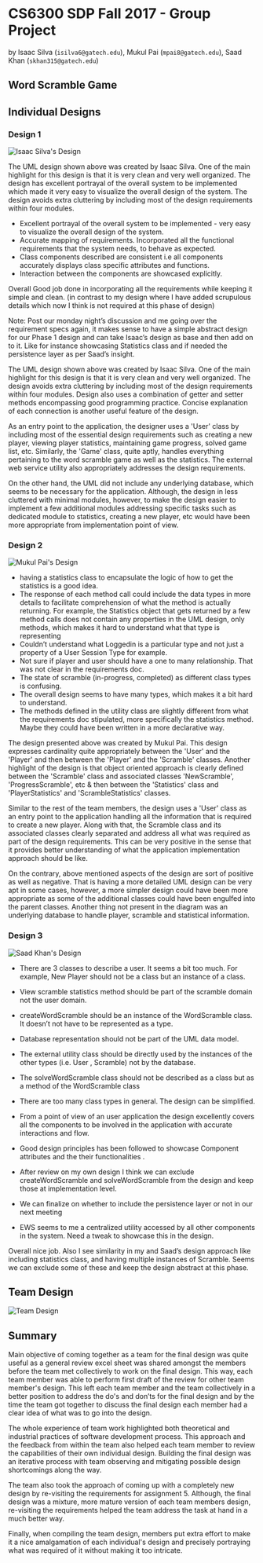 # CS6300 SDP Fall 2017 - Group Project
by Isaac Silva (```isilva6@gatech.edu```), Mukul Pai (```mpai8@gatech.edu```), Saad Khan (```skhan315@gatech.edu```)

## Word Scramble Game

## Individual Designs

### Design 1

![Isaac Silva's Design](designs/design_Isaac_Silva.png)

The UML design shown above was created by Isaac Silva. One of the main highlight for this design is that it is very clean and very well organized. The design has excellent portrayal of the overall system to be implemented which made it very easy to visualize the overall design of the system. The design avoids extra cluttering by including most of the design requirements within four modules. 

- Excellent portrayal of the overall system to be implemented - very easy to visualize the overall design of the system.
- Accurate mapping of requirements. Incorporated all the functional requirements that the system needs, to behave as expected.
- Class components described are consistent i.e all components  accurately displays class specific attributes and functions.
- Interaction between the components are showcased explicitly.


Overall Good job done in incorporating all the requirements while keeping it simple and clean. (in contrast to my design where I have added scrupulous details which now I think is not required at this phase of design)

Note: Post our monday night’s discussion and me going over the requirement specs again, it makes sense to have a simple abstract design for our Phase 1 design and can take Isaac’s design as base and then add on to it. Like for instance showcasing Statistics class and if needed the persistence layer  as per Saad’s insight. 

The UML design shown above was created by Isaac Silva. One of the main highlight for this design is that it is very clean and very well organized. The design avoids extra cluttering by including most of the design requirements within four modules. Design also uses a combination of getter and setter methods encompassing good programming practice. Concise explanation of each connection is another useful feature of the design.

As an entry point to the application, the designer uses a 'User' class by including most of the essential design requirements such as creating a new player, viewing player statistics, maintaining game progress, solved game list, etc. Similarly, the 'Game' class, quite aptly, handles everything pertaining to the word scramble game as well as the statistics. The external web service utility also appropriately addresses the design requirements.

On the other hand, the UML did not include any underlying database, which seems to be necessary for the application. Although, the design in less cluttered with minimal modules, however, to make the design easier to implement a few additional modules addressing specific tasks such as dedicated module to statistics, creating a new player, etc would have been more appropriate from implementation point of view.




### Design 2

![Mukul Pai's Design](designs/design_Mukul_Pai.png)


-	having a statistics class to encapsulate the logic of how to get the statistics is a good idea.
-	The response of each method call could include  the data types in more details to facilitate comprehension of what the method is actually returning. For example, the Statistics object that gets returned by a few method calls does not contain any properties in the UML design, only methods, which makes it hard to understand what that type is representing
-	Couldn’t understand what Loggedin is a particular type and not just a property of a User Session Type for example. 
-	Not sure if player and user should have a one to many relationship. That was not clear in the requirements doc.
-	The state of scramble (in-progress, completed) as different class types is confusing. 
-	The overall design seems to have many types, which makes it a bit hard to understand.
-	The methods defined in the utility class are slightly different from what the requirements doc stipulated, more specifically the statistics method. Maybe they could have been written in a more declarative way.


The design presented above was created by Mukul Pai. This design expresses cardinality quite appropriately between the 'User' and the 'Player' and then between the 'Player' and the 'Scramble' classes. Another highlight of the design is that object oriented approach is clearly defined between the 'Scramble' class and associated classes 'NewScramble', 'ProgressScramble', etc & then between the 'Statistics' class and 'PlayerStatistics' and 'ScrambleStatistics' classes.

Similar to the rest of the team members, the design uses a 'User' class as an entry point to the application handling all the information that is required to create a new player. Along with that, the Scramble class and its associated classes clearly separated and address all what was required as part of the design requirements. This can be very positive in the sense that it provides better understanding of what the application implementation approach should be like.

On the contrary, above mentioned aspects of the design are sort of positive as well as negative. That is having a more detailed UML design can be very apt in some cases, however, a more simpler design could have been more appropriate as some of the additional classes could have been engulfed into the parent classes. Another thing not present in the diagram was an underlying database to handle player, scramble and statistical information.


### Design 3

![Saad Khan's Design](designs/design_Saad_Khan.png)


-	There are 3 classes to describe a user. It seems a bit too much. For example, New Player should not be a class but an instance of a class.
-	View scramble statistics method should be part of the scramble domain not the user domain. 
-	createWordScramble should be an instance of the WordScramble class. It doesn’t not have to be represented as a type.
-	Database representation should not be part of the UML data model.
-	The external utility class should be directly used by the instances of the other types (i.e. User , Scramble) not by the database.
-	The solveWordScramble class should not be described as a class but as a method of the WordScramble class
-	There are too many class types in general. The design can be simplified. 

- From a point of view of an user application the design  excellently covers all the components to be involved in the application with accurate interactions and flow. 
- Good design principles has been followed to showcase Component attributes and the their functionalities .
- After review on my own design I think we can exclude createWordScramble and solveWordScramble from the design and keep those at implementation level.  
- We can finalize on whether to include the persistence layer or not in our next meeting
- EWS seems to me a centralized utility accessed by all other components in the system. Need a tweak to showcase this in the design.

Overall nice job. Also I see similarity in my and Saad’s design approach like including statistics class, and having multiple instances of Scramble. Seems we can exclude some of these and keep the design abstract at this phase. 



## Team Design
![Team Design](designs/design_team.png)


## Summary

Main objective of coming together as a team for the final design was quite useful as a general review excel sheet was shared amongst the members before the team met collectively to work on the final design. This way, each team member was able to perform first draft of the review for other team member's design. This left each team member and the team collectively in a better position to address the do's and don’ts for the final design and by the time the team got together to discuss the final design each member had a clear idea of what was to go into the design.

The whole experience of team work highlighted both theoretical and industrial practices of software development process. This approach and the feedback from within the team also helped each team member to review the capabilities of their own individual design. Building the final design was an iterative process with team observing and mitigating possible design shortcomings along the way.

The team also took the approach of coming up with a completely new design by re-visiting the requirements for assignment 5. Although, the final design was a mixture, more mature version of each team members design, re-visiting the requirements helped the team address the task at hand in a much better way.

Finally, when compiling the team design, members put extra effort to make it a nice amalgamation of each individual's design and precisely portraying what was required of it without making it too intricate.
